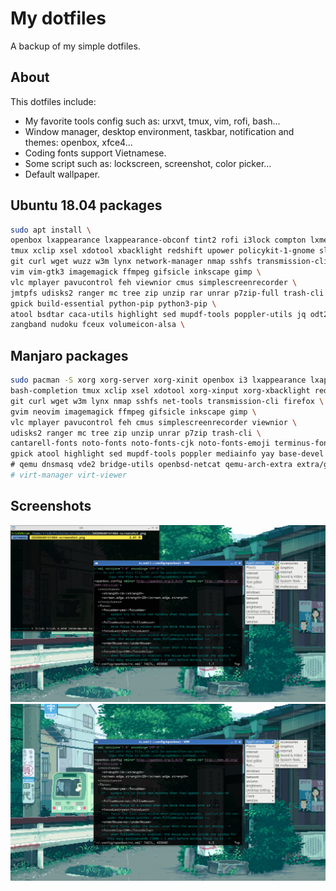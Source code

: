 # My dotfiles

A backup of my simple dotfiles.

## About

This dotfiles include:

- My favorite tools config such as: urxvt, tmux, vim, rofi, bash...
- Window manager, desktop environment, taskbar, notification and themes: openbox, xfce4...
- Coding fonts support Vietnamese.
- Some script such as: lockscreen, screenshot, color picker...
- Default wallpaper.

## Ubuntu 18.04 packages

```sh
sudo apt install \
openbox lxappearance lxappearance-obconf tint2 rofi i3lock compton lxmenu-data qt5-style-plugins pcmanfm \
tmux xclip xsel xdotool xbacklight redshift upower policykit-1-gnome slop htop ibus-unikey scrot zenity mtools \
git curl wget wuzz w3m lynx network-manager nmap sshfs transmission-cli \
vim vim-gtk3 imagemagick ffmpeg gifsicle inkscape gimp \
vlc mplayer pavucontrol feh viewnior cmus simplescreenrecorder \
jmtpfs udisks2 ranger mc tree zip unzip rar unrar p7zip-full trash-cli \
gpick build-essential python-pip python3-pip \
atool bsdtar caca-utils highlight sed mupdf-tools poppler-utils jq odt2txt mediainfo \
zangband nudoku fceux volumeicon-alsa \
```

## Manjaro packages

```sh
sudo pacman -S xorg xorg-server xorg-xinit openbox i3 lxappearance lxappearance-obconf tint2 dmenu rofi i3lock compton pcmanfm dunst gnome-icon-theme gtk-engines \
bash-completion tmux xclip xsel xdotool xorg-xinput xorg-xbacklight redshift upower slop htop scrot zenity mtools rxvt-unicode community/polkit-gnome pulseaudio pulseaudio-alsa alsa-utils dunst \
git curl wget w3m lynx nmap sshfs net-tools transmission-cli firefox \
gvim neovim imagemagick ffmpeg gifsicle inkscape gimp \
vlc mplayer pavucontrol feh cmus simplescreenrecorder viewnior \
udisks2 ranger mc tree zip unzip unrar p7zip trash-cli \
cantarell-fonts noto-fonts noto-fonts-cjk noto-fonts-emoji terminus-font ttf-bitstream-vera \
gpick atool highlight sed mupdf-tools poppler mediainfo yay base-devel volumeicon figlet python-pip python2-pip \
# qemu dnsmasq vde2 bridge-utils openbsd-netcat qemu-arch-extra extra/gtkglext xf86-video-vmware xf86-input-vmmouse
# virt-manager virt-viewer
```

## Screenshots

![Screenshot 1](./images/20200608161151-screenshot.png)
![Screenshot 2](./images/20200608161746-screenshot.png)
